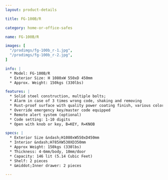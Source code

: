 ```yaml
---
layout: product-details

title: FG-100B/R

category: home-or-office-safes

name: FG-100B/R

images: [
  "/prodimgs/fg-100b_r-1.jpg",
  "/prodimgs/fg-100b_r-2.jpg",
]

info: |
  * Model: FG-100B/R
  * Exterior Size: H 1080xW 550xD 450mm
  * Approx. Weight: 150kgs (330lbs)

features: |
  * Solid steel construction, multiple bolts;
  * Alarm in case of 3 times wrong code, shaking and removing
  * Rust-proof surface with quality power coating finish, various colors available
  * Override emergency key/master code equipped
  * Remote alert system (optional)
  * Code setting: 1-10 digits
  * Open with knob or key, B=KEY, R=KNOB

specs: |
  * Exterior Size &ndash;H1080xW550xD450mm
  * Interior &ndash;H785XW530XD350mm
  * Approx Weight: 150kgs (330lbs) 
  * Thickness: 4-6mm/body, 10mm/door
  * Capacity: 146 lit (5.14 Cubic Feet)
  * Shelf: 2 pieces
  * &middot;Inner drawer: 2 pieces

---
```



